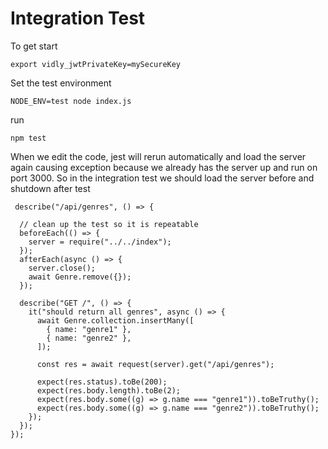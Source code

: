# Integration Test

To get start

```
export vidly_jwtPrivateKey=mySecureKey
```

Set the test environment

```
NODE_ENV=test node index.js
```

run

```
npm test
```

When we edit the code, jest will rerun automatically and load the server again causing exception because we already has the server up and run on port 3000. So in the integration test we should load the server before and shutdown after test

```JS
 describe("/api/genres", () => {

  // clean up the test so it is repeatable
  beforeEach(() => {
    server = require("../../index");
  });
  afterEach(async () => {
    server.close();
    await Genre.remove({});
  });

  describe("GET /", () => {
    it("should return all genres", async () => {
      await Genre.collection.insertMany([
        { name: "genre1" },
        { name: "genre2" },
      ]);

      const res = await request(server).get("/api/genres");

      expect(res.status).toBe(200);
      expect(res.body.length).toBe(2);
      expect(res.body.some((g) => g.name === "genre1")).toBeTruthy();
      expect(res.body.some((g) => g.name === "genre2")).toBeTruthy();
    });
  });
});
```
